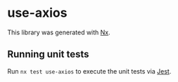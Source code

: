 # use-axios

This library was generated with [Nx](https://nx.dev).

## Running unit tests

Run `nx test use-axios` to execute the unit tests via [Jest](https://jestjs.io).
